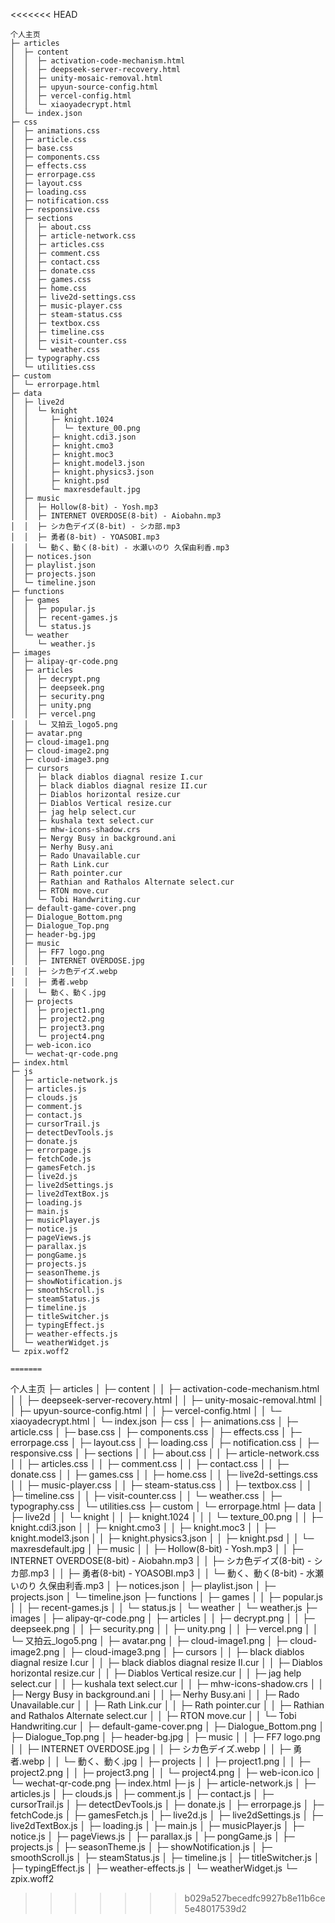 <<<<<<< HEAD

```
个人主页
├─ articles
│  ├─ content
│  │  ├─ activation-code-mechanism.html
│  │  ├─ deepseek-server-recovery.html
│  │  ├─ unity-mosaic-removal.html
│  │  ├─ upyun-source-config.html
│  │  ├─ vercel-config.html
│  │  └─ xiaoyadecrypt.html
│  └─ index.json
├─ css
│  ├─ animations.css
│  ├─ article.css
│  ├─ base.css
│  ├─ components.css
│  ├─ effects.css
│  ├─ errorpage.css
│  ├─ layout.css
│  ├─ loading.css
│  ├─ notification.css
│  ├─ responsive.css
│  ├─ sections
│  │  ├─ about.css
│  │  ├─ article-network.css
│  │  ├─ articles.css
│  │  ├─ comment.css
│  │  ├─ contact.css
│  │  ├─ donate.css
│  │  ├─ games.css
│  │  ├─ home.css
│  │  ├─ live2d-settings.css
│  │  ├─ music-player.css
│  │  ├─ steam-status.css
│  │  ├─ textbox.css
│  │  ├─ timeline.css
│  │  ├─ visit-counter.css
│  │  └─ weather.css
│  ├─ typography.css
│  └─ utilities.css
├─ custom
│  └─ errorpage.html
├─ data
│  ├─ live2d
│  │  └─ knight
│  │     ├─ knight.1024
│  │     │  └─ texture_00.png
│  │     ├─ knight.cdi3.json
│  │     ├─ knight.cmo3
│  │     ├─ knight.moc3
│  │     ├─ knight.model3.json
│  │     ├─ knight.physics3.json
│  │     ├─ knight.psd
│  │     └─ maxresdefault.jpg
│  ├─ music
│  │  ├─ Hollow(8-bit) - Yosh.mp3
│  │  ├─ INTERNET OVERDOSE(8-bit) - Aiobahn.mp3
│  │  ├─ シカ色デイズ(8-bit) - シカ部.mp3
│  │  ├─ 勇者(8-bit) - YOASOBI.mp3
│  │  └─ 動く、動く(8-bit) - 水瀬いのり 久保由利香.mp3
│  ├─ notices.json
│  ├─ playlist.json
│  ├─ projects.json
│  └─ timeline.json
├─ functions
│  ├─ games
│  │  ├─ popular.js
│  │  ├─ recent-games.js
│  │  └─ status.js
│  └─ weather
│     └─ weather.js
├─ images
│  ├─ alipay-qr-code.png
│  ├─ articles
│  │  ├─ decrypt.png
│  │  ├─ deepseek.png
│  │  ├─ security.png
│  │  ├─ unity.png
│  │  ├─ vercel.png
│  │  └─ 又拍云_logo5.png
│  ├─ avatar.png
│  ├─ cloud-image1.png
│  ├─ cloud-image2.png
│  ├─ cloud-image3.png
│  ├─ cursors
│  │  ├─ black diablos diagnal resize I.cur
│  │  ├─ black diablos diagnal resize II.cur
│  │  ├─ Diablos horizontal resize.cur
│  │  ├─ Diablos Vertical resize.cur
│  │  ├─ jag help select.cur
│  │  ├─ kushala text select.cur
│  │  ├─ mhw-icons-shadow.crs
│  │  ├─ Nergy Busy in background.ani
│  │  ├─ Nerhy Busy.ani
│  │  ├─ Rado Unavailable.cur
│  │  ├─ Rath Link.cur
│  │  ├─ Rath pointer.cur
│  │  ├─ Rathian and Rathalos Alternate select.cur
│  │  ├─ RTON move.cur
│  │  └─ Tobi Handwriting.cur
│  ├─ default-game-cover.png
│  ├─ Dialogue_Bottom.png
│  ├─ Dialogue_Top.png
│  ├─ header-bg.jpg
│  ├─ music
│  │  ├─ FF7 logo.png
│  │  ├─ INTERNET OVERDOSE.jpg
│  │  ├─ シカ色デイズ.webp
│  │  ├─ 勇者.webp
│  │  └─ 動く、動く.jpg
│  ├─ projects
│  │  ├─ project1.png
│  │  ├─ project2.png
│  │  ├─ project3.png
│  │  └─ project4.png
│  ├─ web-icon.ico
│  └─ wechat-qr-code.png
├─ index.html
├─ js
│  ├─ article-network.js
│  ├─ articles.js
│  ├─ clouds.js
│  ├─ comment.js
│  ├─ contact.js
│  ├─ cursorTrail.js
│  ├─ detectDevTools.js
│  ├─ donate.js
│  ├─ errorpage.js
│  ├─ fetchCode.js
│  ├─ gamesFetch.js
│  ├─ live2d.js
│  ├─ live2dSettings.js
│  ├─ live2dTextBox.js
│  ├─ loading.js
│  ├─ main.js
│  ├─ musicPlayer.js
│  ├─ notice.js
│  ├─ pageViews.js
│  ├─ parallax.js
│  ├─ pongGame.js
│  ├─ projects.js
│  ├─ seasonTheme.js
│  ├─ showNotification.js
│  ├─ smoothScroll.js
│  ├─ steamStatus.js
│  ├─ timeline.js
│  ├─ titleSwitcher.js
│  ├─ typingEffect.js
│  ├─ weather-effects.js
│  └─ weatherWidget.js
└─ zpix.woff2

=======

```
个人主页
├─ articles
│  ├─ content
│  │  ├─ activation-code-mechanism.html
│  │  ├─ deepseek-server-recovery.html
│  │  ├─ unity-mosaic-removal.html
│  │  ├─ upyun-source-config.html
│  │  ├─ vercel-config.html
│  │  └─ xiaoyadecrypt.html
│  └─ index.json
├─ css
│  ├─ animations.css
│  ├─ article.css
│  ├─ base.css
│  ├─ components.css
│  ├─ effects.css
│  ├─ errorpage.css
│  ├─ layout.css
│  ├─ loading.css
│  ├─ notification.css
│  ├─ responsive.css
│  ├─ sections
│  │  ├─ about.css
│  │  ├─ article-network.css
│  │  ├─ articles.css
│  │  ├─ comment.css
│  │  ├─ contact.css
│  │  ├─ donate.css
│  │  ├─ games.css
│  │  ├─ home.css
│  │  ├─ live2d-settings.css
│  │  ├─ music-player.css
│  │  ├─ steam-status.css
│  │  ├─ textbox.css
│  │  ├─ timeline.css
│  │  ├─ visit-counter.css
│  │  └─ weather.css
│  ├─ typography.css
│  └─ utilities.css
├─ custom
│  └─ errorpage.html
├─ data
│  ├─ live2d
│  │  └─ knight
│  │     ├─ knight.1024
│  │     │  └─ texture_00.png
│  │     ├─ knight.cdi3.json
│  │     ├─ knight.cmo3
│  │     ├─ knight.moc3
│  │     ├─ knight.model3.json
│  │     ├─ knight.physics3.json
│  │     ├─ knight.psd
│  │     └─ maxresdefault.jpg
│  ├─ music
│  │  ├─ Hollow(8-bit) - Yosh.mp3
│  │  ├─ INTERNET OVERDOSE(8-bit) - Aiobahn.mp3
│  │  ├─ シカ色デイズ(8-bit) - シカ部.mp3
│  │  ├─ 勇者(8-bit) - YOASOBI.mp3
│  │  └─ 動く、動く(8-bit) - 水瀬いのり 久保由利香.mp3
│  ├─ notices.json
│  ├─ playlist.json
│  ├─ projects.json
│  └─ timeline.json
├─ functions
│  ├─ games
│  │  ├─ popular.js
│  │  ├─ recent-games.js
│  │  └─ status.js
│  └─ weather
│     └─ weather.js
├─ images
│  ├─ alipay-qr-code.png
│  ├─ articles
│  │  ├─ decrypt.png
│  │  ├─ deepseek.png
│  │  ├─ security.png
│  │  ├─ unity.png
│  │  ├─ vercel.png
│  │  └─ 又拍云_logo5.png
│  ├─ avatar.png
│  ├─ cloud-image1.png
│  ├─ cloud-image2.png
│  ├─ cloud-image3.png
│  ├─ cursors
│  │  ├─ black diablos diagnal resize I.cur
│  │  ├─ black diablos diagnal resize II.cur
│  │  ├─ Diablos horizontal resize.cur
│  │  ├─ Diablos Vertical resize.cur
│  │  ├─ jag help select.cur
│  │  ├─ kushala text select.cur
│  │  ├─ mhw-icons-shadow.crs
│  │  ├─ Nergy Busy in background.ani
│  │  ├─ Nerhy Busy.ani
│  │  ├─ Rado Unavailable.cur
│  │  ├─ Rath Link.cur
│  │  ├─ Rath pointer.cur
│  │  ├─ Rathian and Rathalos Alternate select.cur
│  │  ├─ RTON move.cur
│  │  └─ Tobi Handwriting.cur
│  ├─ default-game-cover.png
│  ├─ Dialogue_Bottom.png
│  ├─ Dialogue_Top.png
│  ├─ header-bg.jpg
│  ├─ music
│  │  ├─ FF7 logo.png
│  │  ├─ INTERNET OVERDOSE.jpg
│  │  ├─ シカ色デイズ.webp
│  │  ├─ 勇者.webp
│  │  └─ 動く、動く.jpg
│  ├─ projects
│  │  ├─ project1.png
│  │  ├─ project2.png
│  │  ├─ project3.png
│  │  └─ project4.png
│  ├─ web-icon.ico
│  └─ wechat-qr-code.png
├─ index.html
├─ js
│  ├─ article-network.js
│  ├─ articles.js
│  ├─ clouds.js
│  ├─ comment.js
│  ├─ contact.js
│  ├─ cursorTrail.js
│  ├─ detectDevTools.js
│  ├─ donate.js
│  ├─ errorpage.js
│  ├─ fetchCode.js
│  ├─ gamesFetch.js
│  ├─ live2d.js
│  ├─ live2dSettings.js
│  ├─ live2dTextBox.js
│  ├─ loading.js
│  ├─ main.js
│  ├─ musicPlayer.js
│  ├─ notice.js
│  ├─ pageViews.js
│  ├─ parallax.js
│  ├─ pongGame.js
│  ├─ projects.js
│  ├─ seasonTheme.js
│  ├─ showNotification.js
│  ├─ smoothScroll.js
│  ├─ steamStatus.js
│  ├─ timeline.js
│  ├─ titleSwitcher.js
│  ├─ typingEffect.js
│  ├─ weather-effects.js
│  └─ weatherWidget.js
└─ zpix.woff2

>>>>>>> b029a527becedfc9927b8e11b6ce5e48017539d2
```